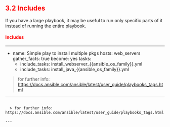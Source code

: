 ## <font color='red'> 3.2 Includes </font>
If you have a large playbook, it may be useful to run only specific parts of it instead of running the entire playbook. 


#### <font color='red'>Includes</font>

---
  - name: Simple play to install multiple pkgs
    hosts: web_servers
    gather_facts: true
    become: yes
    tasks:
      - include_tasks: install_webserver_{{ansible_os_family}}.yml
      - include_tasks: install_java_{{ansible_os_family}}.yml





  > for further info: https://docs.ansible.com/ansible/latest/user_guide/playbooks_tags.html

---
```

  > for further info: https://docs.ansible.com/ansible/latest/user_guide/playbooks_tags.html

---